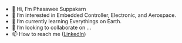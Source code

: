 - 👋 Hi, I’m Phasawee Suppakarn
- 👀 I’m interested in Embedded Controller, Electronic, and Aerospace. 
- 🌱 I’m currently learning Everythings on Earth.
- 💞️ I’m looking to collaborate on ...
- 📫 How to reach me ([LinkedIn](https://www.linkedin.com/in/phasawees/))

<!---
PhasaweeSkn/PhasaweeSkn is a ✨ special ✨ repository because its `README.md` (this file) appears on your GitHub profile.
You can click the Preview link to take a look at your changes.
--->
